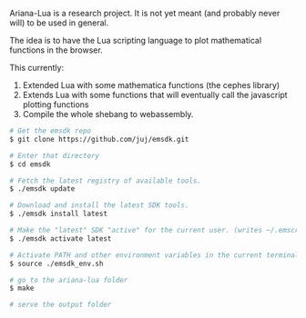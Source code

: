 Ariana-Lua is a research project. It is not yet meant (and probably never will) to be used in general.

The idea is to have the Lua scripting language to plot mathematical functions in the browser.

This currently:

1. Extended Lua with some mathematica functions (the cephes library)
2. Extends Lua with some functions that will eventually call the javascript plotting functions
3. Compile the whole shebang to webassembly.

```bash
# Get the emsdk repo
$ git clone https://github.com/juj/emsdk.git

# Enter that directory
$ cd emsdk

# Fetch the latest registry of available tools.
$ ./emsdk update

# Download and install the latest SDK tools.
$ ./emsdk install latest

# Make the "latest" SDK "active" for the current user. (writes ~/.emscripten file)
$ ./emsdk activate latest

# Activate PATH and other environment variables in the current terminal
$ source ./emsdk_env.sh

# go to the ariana-lua folder
$ make

# serve the output folder
```